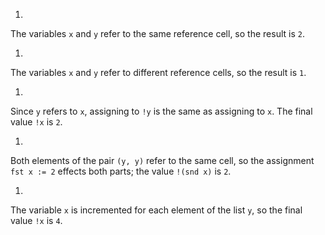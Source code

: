 1.
  The variables `x` and `y` refer to the same reference cell, so the result is `2`.

1.
  The variables `x` and `y` refer to different reference cells, so the result is `1`.

1.
  Since `y` refers to `x`, assigning to `!y` is the same as assigning to `x`.
  The final value `!x` is `2`.

1.
  Both elements of the pair `(y, y)` refer to the same cell, so the assignment `fst x := 2`
  effects both parts; the value `!(snd x)` is `2`.

1.
  The variable `x` is incremented for each element of the list `y`, so the final
  value `!x` is `4`.

